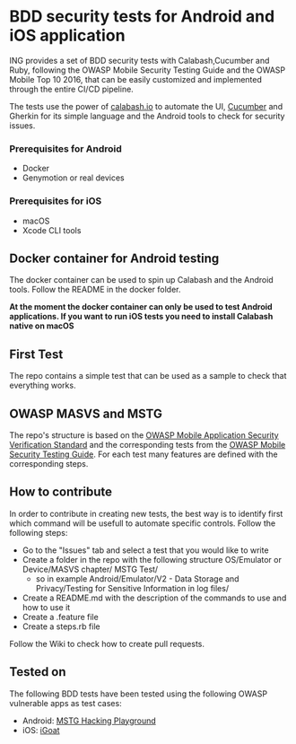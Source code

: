 # BDD security tests for Android and iOS application

ING provides a set of BDD security tests with Calabash,Cucumber and Ruby, following the OWASP Mobile Security Testing Guide and the OWASP Mobile Top 10 2016, that can be easily customized and implemented through the entire CI/CD pipeline. 

The tests use the power of [calabash.io](https://calabash.io) to automate the UI, [Cucumber](https://cucumber.io/) and Gherkin for its simple language and the Android tools to check for security issues.

### Prerequisites for Android

* Docker
* Genymotion or real devices 

### Prerequisites for iOS

* macOS
* Xcode CLI tools 

## Docker container for Android testing

The docker container can be used to spin up Calabash and the Android tools. Follow the README in the docker folder.

__At the moment the docker container can only be used to test Android applications. If you want to run iOS tests you need to install Calabash native on macOS__


## First Test

The repo contains a simple test that can be used as a sample to check that everything works. 


## OWASP MASVS and MSTG
The repo's structure is based on the [OWASP Mobile Application Security Verification Standard](https://github.com/OWASP/owasp-masvs) and the corresponding tests from the [OWASP Mobile Security Testing Guide](https://github.com/OWASP/owasp-mstg). For each test many features are defined with the corresponding steps. 


## How to contribute

In order to contribute in creating new tests, the best way is to identify first which command will be usefull to automate specific controls. Follow the following steps:

-	Go to the "Issues" tab and select a test that you would like to write
-	Create a folder in the repo with the following structure OS/Emulator or Device/MASVS chapter/ MSTG Test/
	-	so in example Android/Emulator/V2 - Data Storage and Privacy/Testing for Sensitive Information in log files/
-	Create a README.md with the description of the commands to use and how to use it 
- 	Create a .feature file
-  Create a steps.rb file 

Follow the Wiki to check how to create pull requests. 


## Tested on

The following BDD tests have been tested using the following OWASP vulnerable apps as test cases:

*	Android: [MSTG Hacking Playground](https://github.com/OWASP/MSTG-Hacking-Playground)
* 	iOS: [iGoat](https://github.com/OWASP/igoat) 






